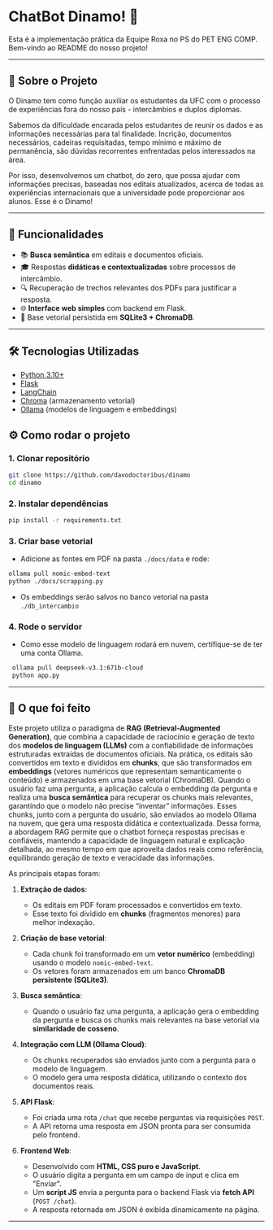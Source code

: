 # ChatBot Dinamo! 🚀
Esta é a implementação prática da Equipe Roxa no PS do PET ENG COMP. Bem-vindo ao README do nosso projeto!

---

## 📝 Sobre o Projeto
O Dinamo tem como função auxiliar os estudantes da UFC com o processo de experiências fora do nosso país - intercâmbios e duplos diplomas.

Sabemos da dificuldade encarada pelos estudantes de reunir os dados e as informações necessárias para tal finalidade. Incrição, documentos necessários, cadeiras requisitadas, tempo mínimo e máximo de permanência, são dúvidas recorrentes enfrentadas pelos interessados na área.

Por isso, desenvolvemos um chatbot, do zero, que possa ajudar com informações precisas, baseadas nos editais atualizados, acerca de todas as experiências internacionais que a universidade pode proporcionar aos alunos. Esse é o Dinamo!

---

## 🚀 Funcionalidades  

- 📚 **Busca semântica** em editais e documentos oficiais.  
- 🎓 Respostas **didáticas e contextualizadas** sobre processos de intercâmbio.  
- 🔍 Recuperação de trechos relevantes dos PDFs para justificar a resposta.  
- 🌐 **Interface web simples** com backend em Flask.  
- 💾 Base vetorial persistida em **SQLite3 + ChromaDB**.

---

## 🛠️ Tecnologias Utilizadas  

- [Python 3.10+](https://www.python.org/)  
- [Flask](https://flask.palletsprojects.com/)
- [LangChain](https://www.langchain.com/)  
- [Chroma](https://www.trychroma.com/) (armazenamento vetorial)  
- [Ollama](https://ollama.com/) (modelos de linguagem e embeddings)  

## ⚙️ Como rodar o projeto  

### 1. Clonar repositório  

```bash
git clone https://github.com/davodoctoribus/dinamo
cd dinamo
```
### 2. Instalar dependências 
```bash
pip install -r requirements.txt
```

### 3. Criar base vetorial

 - Adicione as fontes em PDF na pasta `./docs/data` e rode:
```bash
ollama pull nomic-embed-text
python ./docs/scrapping.py
```
 - Os embeddings serão salvos no banco vetorial na pasta `./db_intercambio`

### 4. Rode o servidor
- Como esse modelo de linguagem rodará em nuvem, certifique-se de ter uma conta Ollama.
```bash
 ollama pull deepseek-v3.1:671b-cloud
 python app.py
 ```
---

## 🧩 O que foi feito 

Este projeto utiliza o paradigma de **RAG (Retrieval-Augmented Generation)**, que combina a capacidade de raciocínio e geração de texto dos **modelos de linguagem (LLMs)** com a confiabilidade de informações estruturadas extraídas de documentos oficiais. Na prática, os editais são convertidos em texto e divididos em **chunks**, que são transformados em **embeddings** (vetores numéricos que representam semanticamente o conteúdo) e armazenados em uma base vetorial (ChromaDB). Quando o usuário faz uma pergunta, a aplicação calcula o embedding da pergunta e realiza uma **busca semântica** para recuperar os chunks mais relevantes, garantindo que o modelo não precise “inventar” informações. Esses chunks, junto com a pergunta do usuário, são enviados ao modelo Ollama na nuvem, que gera uma resposta didática e contextualizada. Dessa forma, a abordagem RAG permite que o chatbot forneça respostas precisas e confiáveis, mantendo a capacidade de linguagem natural e explicação detalhada, ao mesmo tempo em que aproveita dados reais como referência, equilibrando geração de texto e veracidade das informações.

As principais etapas foram:  

1. **Extração de dados**:  
   - Os editais em PDF foram processados e convertidos em texto.  
   - Esse texto foi dividido em **chunks** (fragmentos menores) para melhor indexação.  

2. **Criação de base vetorial**:  
   - Cada chunk foi transformado em um **vetor numérico** (embedding) usando o modelo `nomic-embed-text`.  
   - Os vetores foram armazenados em um banco **ChromaDB persistente (SQLite3)**.  

3. **Busca semântica**:  
   - Quando o usuário faz uma pergunta, a aplicação gera o embedding da pergunta e busca os chunks mais relevantes na base vetorial via **similaridade de cosseno**.  

4. **Integração com LLM (Ollama Cloud)**:  
   - Os chunks recuperados são enviados junto com a pergunta para o modelo de linguagem.  
   - O modelo gera uma resposta didática, utilizando o contexto dos documentos reais.  

5. **API Flask**:  
   - Foi criada uma rota `/chat` que recebe perguntas via requisições `POST`.  
   - A API retorna uma resposta em JSON pronta para ser consumida pelo frontend.  

6. **Frontend Web**:  
   - Desenvolvido com **HTML, CSS puro e JavaScript**.  
   - O usuário digita a pergunta em um campo de input e clica em "Enviar".  
   - Um **script JS** envia a pergunta para o backend Flask via **fetch API** (`POST /chat`).  
   - A resposta retornada em JSON é exibida dinamicamente na página.  

---


